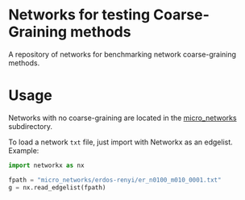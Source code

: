 # Networks for testing Coarse-Graining methods

A repository of networks for benchmarking network coarse-graining methods.

# Usage

Networks with no coarse-graining are located in the [micro_networks](/micro_networks) subdirectory.

To load a network `txt` file, just import with Networkx as an edgelist. Example:

```python
import networkx as nx

fpath = "micro_networks/erdos-renyi/er_n0100_m010_0001.txt"
g = nx.read_edgelist(fpath)
```

